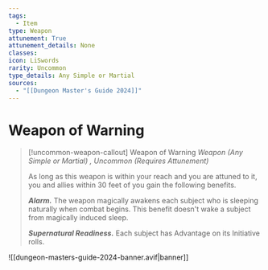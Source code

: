 ```yaml
---
tags:
  - Item
type: Weapon
attunement: True
attunement_details: None
classes:
icon: LiSwords
rarity: Uncommon
type_details: Any Simple or Martial
sources: 
  - "[[Dungeon Master's Guide 2024]]"
---
```

# Weapon of Warning
>[!uncommon-weapon-callout] Weapon of Warning
>_Weapon (Any Simple or Martial) , Uncommon (Requires Attunement)_
>
>As long as this weapon is within your reach and you are attuned to it, you and allies within 30 feet of you gain the following benefits.
>
>**_Alarm._** The weapon magically awakens each subject who is sleeping naturally when combat begins. This benefit doesn't wake a subject from magically induced sleep.
>
>**_Supernatural Readiness._** Each subject has Advantage on its Initiative rolls.
>


![[dungeon-masters-guide-2024-banner.avif|banner]]